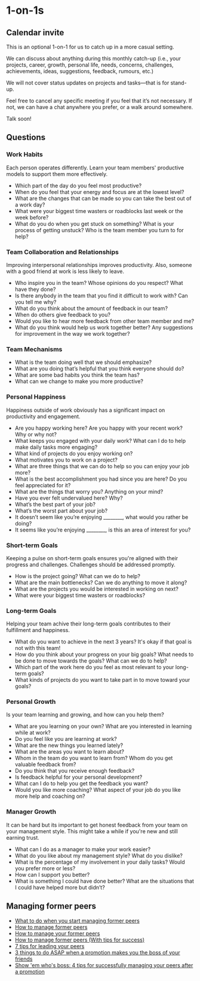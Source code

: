# 1-on-1s

## Calendar invite

This is an optional 1-on-1 for us to catch up in a more casual setting.

We can discuss about anything during this monthly catch-up (i.e., your projects, career, growth, personal life, needs, concerns, challenges, achievements, ideas, suggestions, feedback, rumours, etc.)

We will not cover status updates on projects and tasks—that is for stand-up.

Feel free to cancel any specific meeting if you feel that it’s not necessary. If not, we can have a chat anywhere you prefer, or a walk around somewhere.

Talk soon!

## Questions

### Work Habits

Each person operates differently. Learn your team members' productive models to support them more effectively.

- Which part of the day do you feel most productive? 
- When do you feel that your energy and focus are at the lowest level? 
- What are the changes that can be made so you can take the best out of a work day?
- What were your biggest time wasters or roadblocks last week or the week before?
- What do you do when you get stuck on something? What is your process of getting unstuck? Who is the team member you turn to for help?

### Team Collaboration and Relationships

Improving interpersonal relationships improves productivity. Also, someone with a good friend at work is less likely to leave.

- Who inspire you in the team? Whose opinions do you respect? What have they done?
- Is there anybody in the team that you find it difficult to work with? Can you tell me why?
- What do you think about the amount of feedback in our team? 
- When do others give feedback to you? 
- Would you like to hear more feedback from other team member and me?
- What do you think would help us work together better? Any suggestions for improvement in the way we work together?

### Team Mechanisms

- What is the team doing well that we should emphasize?
- What are you doing that’s helpful that you think everyone should do?
- What are some bad habits you think the team has?
- What can we change to make you more productive?

### Personal Happiness

Happiness outside of work obviously has a significant impact on productivity and engagement.

- Are you happy working here? Are you happy with your recent work? Why or why not?
- What keeps you engaged with your daily work? What can I do to help make daily tasks more engaging?
- What kind of projects do you enjoy working on? 
- What motivates you to work on a project? 
- What are three things that we can do to help so you can enjoy your job more?
- What is the best accomplishment you had since you are here? Do you feel appreciated for it?
- What are the things that worry you? Anything on your mind? 
- Have you ever felt undervalued here? Why?
- What’s the best part of your job?
- What’s the worst part about your job?
- It doesn’t seem like you’re enjoying ________, what would you rather be doing?
- It seems like you’re enjoying ________, is this an area of interest for you?

### Short-term Goals

Keeping a pulse on short-term goals ensures you're aligned with their progress and challenges. Challenges should be addressed promptly.

- How is the project going? What can we do to help?
- What are the main bottlenecks? Can we do anything to move it along?
- What are the projects you would be interested in working on next?
- What were your biggest time wasters or roadblocks?

### Long-term Goals

Helping your team achive their long-term goals contributes to their fulfillment and happiness.

- What do you want to achieve in the next 3 years? It's okay if that goal is not with this team!
- How do you think about your progress on your big goals? What needs to be done to move towards the goals? What can we do to help?
- Which part of the work here do you feel as most relevant to your long-term goals? 
- What kinds of projects do you want to take part in to move toward your goals?

### Personal Growth

Is your team learning and growing, and how can you help them?

- What are you learning on your own? What are you interested in learning while at work?
- Do you feel like you are learning at work? 
- What are the new things you learned lately? 
- What are the areas you want to learn about?
- Whom in the team do you want to learn from? Whom do you get valuable feedback from?
- Do you think that you receive enough feedback? 
- Is feedback helpful for your personal development? 
- What can I do to help you get the feedback you want?
- Would you like more coaching? What aspect of your job do you like more help and coaching on?

### Manager Growth

It can be hard but its important to get honest feedback from your team on your management style. This might take a while if you're new and still earning trust.

- What can I do as a manager to make your work easier?
- What do you like about my management style? What do you dislike?
- What is the percentage of my involvement in your daily tasks? Would you prefer more or less?
- How can I support you better?
- What is something I could have done better? What are the situations that I could have helped more but didn’t?

## Managing former peers
- [What to do when you start managing former peers](https://getlighthouse.com/blog/managing-former-peers/)
- [How to manage former peers](https://lattice.com/library/how-to-manage-former-peers)
- [How to manage your former peers](https://hbr.org/2012/12/how-to-manage-your-former-peer)
- [How to manage former peers (With tips for success)](https://www.indeed.com/career-advice/career-development/managing-former-peers)
- [7 tips for leading your peers](https://www.johnmaxwell.com/blog/7-tips-for-leading-your-peers/)
- [3 things to do ASAP when a promotion makes you the boss of your friends](https://www.monster.com/career-advice/article/promotion-boss-of-friends)
- [Show 'em who's boss: 4 tips for successfully managing your peers after a promotion](https://www.inc.com/dan-finnigan/show-em-who-s-boss-4-tips-for-successfully-managing-your-peers-after-a-promotion.html)
